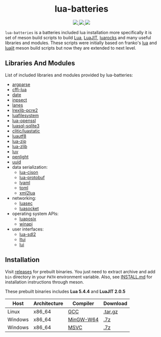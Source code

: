 <h1 align="center">lua-batteries</h1>

<p align="center">
  <a href="https://github.com/clitic/lua-batteries">
    <img src="https://img.shields.io/github/downloads/clitic/lua-batteries/total?style=flat-square">
  </a>
  <a href="https://github.com/clitic/lua-batteries/blob/main/LICENSE">
    <img src="https://img.shields.io/github/license/clitic/lua-batteries?style=flat-square">
  </a>
  <a href="https://github.com/clitic/lua-batteries">
    <img src="https://img.shields.io/github/repo-size/clitic/lua-batteries?logo=github&style=flat-square">
  </a>
</p>

`lua-batteries` is a batteries included lua installation more 
specifically it is set of meson build scripts to build [Lua](https://www.lua.org), [LuaJIT](https://luajit.org), [luarocks](https://github.com/luarocks/luarocks) and many useful libraries and modules. These scripts were initially based on franko's [lua](https://github.com/franko/lua) and [luajit](https://github.com/franko/luajit) meson build scripts but now they are extended to next level.

## Libraries And Modules

List of included libraries and modules provided by lua-batteries:

- [argparse](https://github.com/luarocks/argparse)
- [cffi-lua](https://github.com/q66/cffi-lua)
- [date](https://github.com/Tieske/date)
- [inpsect](https://github.com/kikito/inspect.lua)
- [lanes](https://github.com/LuaLanes/lanes)
- [lrexlib-pcre2](https://github.com/rrthomas/lrexlib)
- [luafilesystem](https://github.com/lunarmodules/luafilesystem)
- [lua-openssl](https://github.com/zhaozg/lua-openssl)
- [luasql-sqlite3](https://github.com/lunarmodules/luasql)
- [clitic/luastatic](https://github.com/clitic/luastatic)
- [luautf8](https://github.com/starwing/luautf8)
- [lua-zip](https://github.com/brimworks/lua-zip)
- [lua-zlib](https://github.com/brimworks/lua-zlib)
- [luv](https://github.com/luvit/luv)
- [penlight](https://github.com/lunarmodules/Penlight)
- [uuid](https://github.com/Tieske/uuid)
- data serialization:
  - [lua-cjson](https://github.com/openresty/lua-cjson)
  - [lua-protobuf](https://github.com/starwing/lua-protobuf)
  - [lyaml](https://github.com/gvvaughan/lyaml)
  - [toml](https://github.com/LebJe/toml.lua)
  - [xml2lua](https://github.com/manoelcampos/xml2lua)
- networking:
  - [luasec](https://github.com/brunoos/luasec)
  - [luasocket](https://github.com/lunarmodules/luasocket)
- operating system APIs:
  - [luaposix](https://github.com/luaposix/luaposix)
  - [winapi](https://github.com/stevedonovan/winapi)
- user interfaces:
  - [lua-sdl2](https://github.com/Tangent128/luasdl2)
  - [ltui](https://github.com/tboox/ltui)
  - [lui](https://github.com/zhaozg/lui)

## Installation

Visit [releases](https://github.com/clitic/lua-batteries/releases) for prebuilt binaries. You just need to extract archive and add `bin` directory in your `PATH` environment variable. Also, see [INSTALL.md](https://github.com/clitic/lua-batteries/blob/main/INSTALL.md) for installation instructions through meson. 

These prebuilt binaries includes **Lua 5.4.4** and **LuaJIT 2.0.5**

| Host    | Architecture | Compiler                                                                                                                                                                  | Download                                                                                                                         |
|---------|--------------|---------------------------------------------------------------------------------------------------------------------------------------------------------------------------|----------------------------------------------------------------------------------------------------------------------------------|
| Linux   | x86_64       | [GCC](https://gcc.gnu.org)                                                                                                                                                | [.tar.gz](https://github.com/clitic/lua-batteries/releases/download/v0.3.0/lua-batteries-v0.3.0-x86_64-unknown-linux-gnu.tar.gz) |
| Windows | x86_64       | [MinGW-W64](https://github.com/brechtsanders/winlibs_mingw/releases/download/12.2.0-14.0.6-10.0.0-ucrt-r2/winlibs-x86_64-posix-seh-gcc-12.2.0-mingw-w64ucrt-10.0.0-r2.7z) | [.7z](https://github.com/clitic/lua-batteries/releases/download/v0.3.0/lua-batteries-v0.3.0-x86_64-w64-mingw32.7z)               |
| Windows | x86_64       | [MSVC](https://visualstudio.microsoft.com)                                                                                                                                | [.7z](https://github.com/clitic/lua-batteries/releases/download/v0.3.0/lua-batteries-v0.3.0-x86_64-pc-windows-msvc.7z)           |
